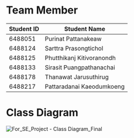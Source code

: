 # Team Member
| Student ID | Student Name              |
|------------|---------------------------|
| 6488051    | Purinat Pattanakeaw       |
| 6488124    | Sarttra Prasongtichol     |
| 6488125    | Phutthikanj Kitivoranondh |
| 6488133    | Sirasit Puangpathanachai  |
| 6488178    | Thanawat Jarusuthirug     |
| 6488217    | Pattaradanai Kaeodumkoeng |

# Class Diagram
![For_SE_Project - Class Diagram_Final](https://github.com/ICT-Mahidol/Gemini-2023/assets/141797438/501d527a-c915-4334-97a3-1224b83da7b9)


